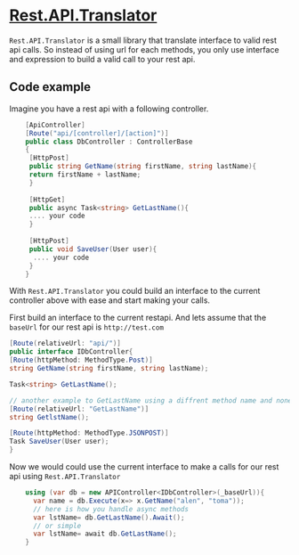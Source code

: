# [Rest.API.Translator](https://www.nuget.org/packages/Rest.API.Translator/1.0.0)
 
`Rest.API.Translator` is a small library that translate interface to valid rest api calls. So instead of using url for each methods, you only use interface and expression to build a valid call to your rest api.
 
## Code example 
Imagine you have a rest api with a following controller.
```csharp
    [ApiController]
    [Route("api/[controller]/[action]")]
    public class DbController : ControllerBase
    {
     [HttpPost]
     public string GetName(string firstName, string lastName){
     return firstName + lastName;
     }
     
     [HttpGet]
     public async Task<string> GetLastName(){
     .... your code
     }
     
     [HttpPost]
     public void SaveUser(User user){
      .... your code
     }
    }
```

With `Rest.API.Translator` you could build an interface to the current controller above with ease and start making your calls.

First build an interface to the current restapi.
And lets assume that the `baseUrl` for our rest api is `http://test.com` 

```csharp
[Route(relativeUrl: "api/")]
public interface IDbController{
[Route(httpMethod: MethodType.Post)]
string GetName(string firstName, string lastName);

Task<string> GetLastName();

// another example to GetLastName using a diffrent method name and none async method
[Route(relativeUrl: "GetLastName")]
string GetlstName();

[Route(httpMethod: MethodType.JSONPOST)]
Task SaveUser(User user);
}
```
Now we would could use the current interface to make a calls for our rest api using `Rest.API.Translator`
```csharp
    using (var db = new APIController<IDbController>(_baseUrl)){
      var name = db.Execute(x=> x.GetName("alen", "toma"));
      // here is how you handle async methods
      var lstName= db.GetLastName().Await();
      // or simple 
      var lstName= await db.GetLastName();
    }
```

